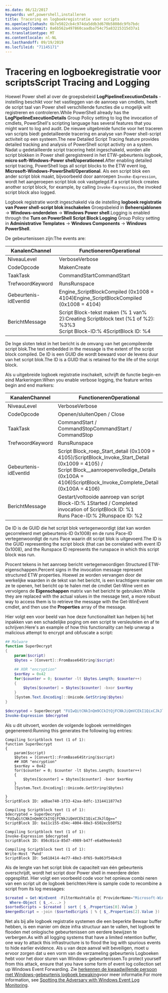 ```yaml
---
ms.date: 06/12/2017
keywords: wmf,powershell,installeren
title: Tracering en logboekregistratie voor scripts
ms.openlocfilehash: 6b7e5022cb4c974da5ddb3d670b5808dc9fb7bdc
ms.sourcegitcommit: 0a6b562a497860caadba754c75a83215315d37a1
ms.translationtype: MT
ms.contentlocale: nl-NL
ms.lasthandoff: 09/19/2019
ms.locfileid: "71145171"
---
```

# <a name="script-tracing-and-logging"></a><span data-ttu-id="b1e00-103">Tracering en logboekregistratie voor scripts</span><span class="sxs-lookup"><span data-stu-id="b1e00-103">Script Tracing and Logging</span></span>

<span data-ttu-id="b1e00-104">Hoewel Power shell al over de groepsbeleid **LogPipelineExecutionDetails** -instelling beschikt voor het vastleggen van de aanroep van cmdlets, heeft de script taal van Power shell verschillende functies die u mogelijk wilt registreren en controleren.</span><span class="sxs-lookup"><span data-stu-id="b1e00-104">While PowerShell already has the **LogPipelineExecutionDetails** Group Policy setting to log the invocation of cmdlets, PowerShell's scripting language has several features that you might want to log and audit.</span></span> <span data-ttu-id="b1e00-105">De nieuwe uitgebreide functie voor het traceren van scripts biedt gedetailleerde tracering en analyse van Power shell-script activiteit op een systeem.</span><span class="sxs-lookup"><span data-stu-id="b1e00-105">The new Detailed Script Tracing feature provides detailed tracking and analysis of PowerShell script activity on a system.</span></span> <span data-ttu-id="b1e00-106">Nadat u gedetailleerde script tracering hebt ingeschakeld, worden alle script blokken in Power shell geregistreerd in het ETW-gebeurtenis logboek, **micro soft-Windows-Power shell/operationeel**.</span><span class="sxs-lookup"><span data-stu-id="b1e00-106">After enabling detailed script tracing, PowerShell logs all script blocks to the ETW event log, **Microsoft-Windows-PowerShell/Operational**.</span></span> <span data-ttu-id="b1e00-107">Als een script blok een ander script blok maakt, bijvoorbeeld door aanroepen `Invoke-Expression`, wordt het aangeroepen script blok ook vastgelegd.</span><span class="sxs-lookup"><span data-stu-id="b1e00-107">If a script block creates another script block, for example, by calling `Invoke-Expression`, the invoked script block also logged.</span></span>

<span data-ttu-id="b1e00-108">Logboek registratie wordt ingeschakeld via de instelling **logboek registratie van Power shell-script blok inschakelen** Groepsbeleid in **Beheersjablonen** -> **Windows-onderdelen** -> **Windows Power shell**.</span><span class="sxs-lookup"><span data-stu-id="b1e00-108">Logging is enabled through the **Turn on PowerShell Script Block Logging** Group Policy setting in **Administrative Templates** -> **Windows Components** -> **Windows PowerShell**.</span></span>

<span data-ttu-id="b1e00-109">De gebeurtenissen zijn:</span><span class="sxs-lookup"><span data-stu-id="b1e00-109">The events are:</span></span>

| <span data-ttu-id="b1e00-110">Kanalen</span><span class="sxs-lookup"><span data-stu-id="b1e00-110">Channel</span></span> |                               <span data-ttu-id="b1e00-111">Functioneren</span><span class="sxs-lookup"><span data-stu-id="b1e00-111">Operational</span></span>                               |
| ------- | ----------------------------------------------------------------------- |
| <span data-ttu-id="b1e00-112">Niveau</span><span class="sxs-lookup"><span data-stu-id="b1e00-112">Level</span></span>   | <span data-ttu-id="b1e00-113">Verbose</span><span class="sxs-lookup"><span data-stu-id="b1e00-113">Verbose</span></span>                                                                 |
| <span data-ttu-id="b1e00-114">Code</span><span class="sxs-lookup"><span data-stu-id="b1e00-114">Opcode</span></span>  | <span data-ttu-id="b1e00-115">Maken</span><span class="sxs-lookup"><span data-stu-id="b1e00-115">Create</span></span>                                                                  |
| <span data-ttu-id="b1e00-116">Taak</span><span class="sxs-lookup"><span data-stu-id="b1e00-116">Task</span></span>    | <span data-ttu-id="b1e00-117">CommandStart</span><span class="sxs-lookup"><span data-stu-id="b1e00-117">CommandStart</span></span>                                                            |
| <span data-ttu-id="b1e00-118">Trefwoord</span><span class="sxs-lookup"><span data-stu-id="b1e00-118">Keyword</span></span> | <span data-ttu-id="b1e00-119">Runs</span><span class="sxs-lookup"><span data-stu-id="b1e00-119">Runspace</span></span>                                                                |
| <span data-ttu-id="b1e00-120">Gebeurtenis-id</span><span class="sxs-lookup"><span data-stu-id="b1e00-120">EventId</span></span> | <span data-ttu-id="b1e00-121">Engine_ScriptBlockCompiled (0x1008 = 4104)</span><span class="sxs-lookup"><span data-stu-id="b1e00-121">Engine_ScriptBlockCompiled (0x1008 = 4104)</span></span>                              |
| <span data-ttu-id="b1e00-122">Bericht</span><span class="sxs-lookup"><span data-stu-id="b1e00-122">Message</span></span> | <span data-ttu-id="b1e00-123">Script Block-tekst maken (% 1 van% 2):</span><span class="sxs-lookup"><span data-stu-id="b1e00-123">Creating Scriptblock text (%1 of %2):</span></span> </br> <span data-ttu-id="b1e00-124">%3</span><span class="sxs-lookup"><span data-stu-id="b1e00-124">%3</span></span> </br> <span data-ttu-id="b1e00-125">Script Block-ID:% 4</span><span class="sxs-lookup"><span data-stu-id="b1e00-125">ScriptBlock ID: %4</span></span> |


<span data-ttu-id="b1e00-126">De Inge sloten tekst in het bericht is de omvang van het gecompileerde script blok.</span><span class="sxs-lookup"><span data-stu-id="b1e00-126">The text embedded in the message is the extent of the script block compiled.</span></span> <span data-ttu-id="b1e00-127">De ID is een GUID die wordt bewaard voor de levens duur van het script blok.</span><span class="sxs-lookup"><span data-stu-id="b1e00-127">The ID is a GUID that is retained for the life of the script block.</span></span>

<span data-ttu-id="b1e00-128">Als u uitgebreide logboek registratie inschakelt, schrijft de functie begin-en eind Markeringen:</span><span class="sxs-lookup"><span data-stu-id="b1e00-128">When you enable verbose logging, the feature writes begin and end markers:</span></span>

| <span data-ttu-id="b1e00-129">Kanalen</span><span class="sxs-lookup"><span data-stu-id="b1e00-129">Channel</span></span> |                                 <span data-ttu-id="b1e00-130">Functioneren</span><span class="sxs-lookup"><span data-stu-id="b1e00-130">Operational</span></span>                                |
| ------- | -------------------------------------------------------------------------- |
| <span data-ttu-id="b1e00-131">Niveau</span><span class="sxs-lookup"><span data-stu-id="b1e00-131">Level</span></span>   | <span data-ttu-id="b1e00-132">Verbose</span><span class="sxs-lookup"><span data-stu-id="b1e00-132">Verbose</span></span>                                                                    |
| <span data-ttu-id="b1e00-133">Code</span><span class="sxs-lookup"><span data-stu-id="b1e00-133">Opcode</span></span>  | <span data-ttu-id="b1e00-134">Openen/sluiten</span><span class="sxs-lookup"><span data-stu-id="b1e00-134">Open / Close</span></span>                                                               |
| <span data-ttu-id="b1e00-135">Taak</span><span class="sxs-lookup"><span data-stu-id="b1e00-135">Task</span></span>    | <span data-ttu-id="b1e00-136">CommandStart / CommandStop</span><span class="sxs-lookup"><span data-stu-id="b1e00-136">CommandStart / CommandStop</span></span>                                                 |
| <span data-ttu-id="b1e00-137">Trefwoord</span><span class="sxs-lookup"><span data-stu-id="b1e00-137">Keyword</span></span> | <span data-ttu-id="b1e00-138">Runs</span><span class="sxs-lookup"><span data-stu-id="b1e00-138">Runspace</span></span>                                                                   |
| <span data-ttu-id="b1e00-139">Gebeurtenis-id</span><span class="sxs-lookup"><span data-stu-id="b1e00-139">EventId</span></span> | <span data-ttu-id="b1e00-140">Script Block\_roep\_Start\_detail (0x1009 = 4105)/</span><span class="sxs-lookup"><span data-stu-id="b1e00-140">ScriptBlock\_Invoke\_Start\_Detail (0x1009 = 4105) /</span></span> </br> <span data-ttu-id="b1e00-141">Script Block\_\_aanroepenvolledige\_Details (0x100A = 4106)</span><span class="sxs-lookup"><span data-stu-id="b1e00-141">ScriptBlock\_Invoke\_Complete\_Detail (0x100A = 4106)</span></span> |
| <span data-ttu-id="b1e00-142">Bericht</span><span class="sxs-lookup"><span data-stu-id="b1e00-142">Message</span></span> | <span data-ttu-id="b1e00-143">Gestart/voltooide aanroep van script Block-ID:% 1</span><span class="sxs-lookup"><span data-stu-id="b1e00-143">Started / Completed invocation of ScriptBlock ID: %1</span></span> </br> <span data-ttu-id="b1e00-144">Runs Pace-ID:% 2</span><span class="sxs-lookup"><span data-stu-id="b1e00-144">Runspace ID: %2</span></span> |

<span data-ttu-id="b1e00-145">De ID is de GUID die het script blok vertegenwoordigt (dat kan worden gecorreleerd met gebeurtenis-ID 0x1008) en de runs Pace-ID vertegenwoordigt de runs Pace waarin dit script blok is uitgevoerd.</span><span class="sxs-lookup"><span data-stu-id="b1e00-145">The ID is the GUID representing the script block (that can be correlated with event ID 0x1008), and the Runspace ID represents the runspace in which this script block was run.</span></span>

<span data-ttu-id="b1e00-146">Procent tekens in het aanroep bericht vertegenwoordigen Structured ETW-eigenschappen.</span><span class="sxs-lookup"><span data-stu-id="b1e00-146">Percent signs in the invocation message represent structured ETW properties.</span></span> <span data-ttu-id="b1e00-147">Hoewel ze worden vervangen door de werkelijke waarden in de tekst van het bericht, is een krachtigere manier om ze te openen, het bericht op te halen met de cmdlet Get-Wine vent en vervolgens de **Eigenschappen** matrix van het bericht te gebruiken.</span><span class="sxs-lookup"><span data-stu-id="b1e00-147">While they are replaced with the actual values in the message text, a more robust way to access them is to retrieve the message with the Get-WinEvent cmdlet, and then use the **Properties** array of the message.</span></span>

<span data-ttu-id="b1e00-148">Hier volgt een voor beeld van hoe deze functionaliteit kan helpen bij het inpakken van een schadelijke poging om een script te versleutelen en af te schrijven:</span><span class="sxs-lookup"><span data-stu-id="b1e00-148">Here's an example of how this functionality can help unwrap a malicious attempt to encrypt and obfuscate a script:</span></span>

```powershell
## Malware
function SuperDecrypt
{
    param($script)
    $bytes = [Convert]::FromBase64String($script)

    ## XOR "encryption"
    $xorKey = 0x42
    for($counter = 0; $counter -lt $bytes.Length; $counter++)
    {
        $bytes[$counter] = $bytes[$counter] -bxor $xorKey
    }
    [System.Text.Encoding]::Unicode.GetString($bytes)
}

$decrypted = SuperDecrypt "FUIwQitCNkInQm9CCkItQjFCNkJiQmVCEkI1QixCJkJlQg=="
Invoke-Expression $decrypted
```

<span data-ttu-id="b1e00-149">Als u dit uitvoert, worden de volgende logboek vermeldingen gegenereerd:</span><span class="sxs-lookup"><span data-stu-id="b1e00-149">Running this generates the following log entries:</span></span>

```Output
Compiling Scriptblock text (1 of 1):
function SuperDecrypt
{
    param($script)
    $bytes = [Convert]::FromBase64String($script)
    ## XOR "encryption"
    $xorKey = 0x42
    for($counter = 0; $counter -lt $bytes.Length; $counter++)
    {
        $bytes[$counter] = $bytes[$counter] -bxor $xorKey
    }
    [System.Text.Encoding]::Unicode.GetString($bytes)

}
ScriptBlock ID: ad8ae740-1f33-42aa-8dfc-1314411877e3

Compiling Scriptblock text (1 of 1):
$decrypted = SuperDecrypt "FUIwQitCNkInQm9CCkItQjFCNkJiQmVCEkI1QixCJkJlQg=="
ScriptBlock ID: ba11c155-d34c-4004-88e3-6502ecb50f52

Compiling Scriptblock text (1 of 1):
Invoke-Expression $decrypted
ScriptBlock ID: 856c01ca-85d7-4989-b47f-e6a09ee4eeb3

Compiling Scriptblock text (1 of 1):
Write-Host 'Pwnd'
ScriptBlock ID: 5e618414-4e77-48e3-8f65-9a863f54b4c8
```

Als de lengte van het script blok de capaciteit van één gebeurtenis overschrijdt, wordt het script door Power shell in meerdere delen opgesplitst. <span data-ttu-id="b1e00-151">Hier volgt een voorbeeld code voor het opnieuw combi neren van een script uit de logboek berichten:</span><span class="sxs-lookup"><span data-stu-id="b1e00-151">Here is sample code to recombine a script from its log messages:</span></span>

```powershell
$created = Get-WinEvent -FilterHashtable @{ ProviderName="Microsoft-Windows-PowerShell"; Id = 4104 } |
  Where-Object { $_.<...> }
$sortedScripts = $created | sort { $_.Properties[0].Value }
$mergedScript = -join ($sortedScripts | % { $_.Properties[2].Value })
```

<span data-ttu-id="b1e00-152">Net als bij alle logboek registratie systemen die een beperkte Bewaar buffer hebben, is een manier om deze infra structuur aan te vallen, het logboek te flooden met onlogische gebeurtenissen om eerdere bewijzen te verbergen.</span><span class="sxs-lookup"><span data-stu-id="b1e00-152">As with all logging systems that have a limited retention buffer, one way to attack this infrastructure is to flood the log with spurious events to hide earlier evidence.</span></span> <span data-ttu-id="b1e00-153">Als u van deze aanval wilt beveiligen, moet u ervoor zorgen dat u een vorm van de verzameling gebeurtenis Logboeken hebt voor het door sturen van Windows-gebeurtenissen.</span><span class="sxs-lookup"><span data-stu-id="b1e00-153">To protect yourself from this attack, ensure that you have some form of event log collection set up Windows Event Forwarding.</span></span> <span data-ttu-id="b1e00-154">Zie [herkennen de kwaadwillende persoon met Windows-gebeurtenis logboek bewaking](https://apps.nsa.gov/iaarchive/library/reports/spotting-the-adversary-with-windows-event-log-monitoring.cfm)voor meer informatie.</span><span class="sxs-lookup"><span data-stu-id="b1e00-154">For more information, see [Spotting the Adversary with Windows Event Log Monitoring](https://apps.nsa.gov/iaarchive/library/reports/spotting-the-adversary-with-windows-event-log-monitoring.cfm).</span></span>